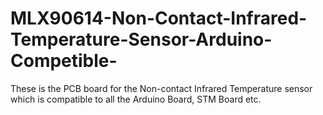 # MLX90614-Non-Contact-Infrared-Temperature-Sensor-Arduino-Competible-
These is the PCB board for the Non-contact Infrared Temperature sensor which is compatible to all the Arduino Board, STM Board etc.
